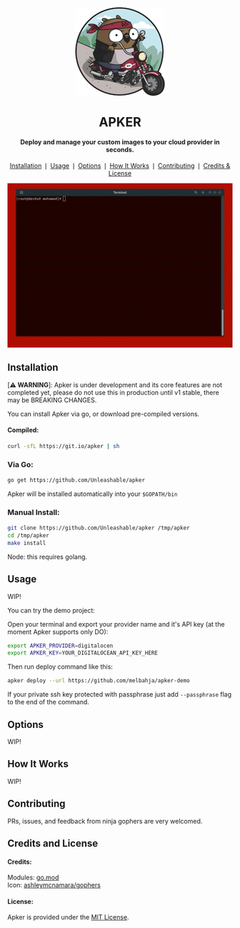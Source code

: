 <div align="center">
    <a href="https://github.com/unleashable/apker">
        <img src="https://github.com/unleashable/apker/raw/master/.github/images/icon.png" width="200">
    </a>
    <h1>APKER</h1>
</div>

<h4 align="center">
    Deploy and manage your custom images to your cloud provider in seconds.
</h4>

<p align="center">
    <a href="#installation">Installation</a> ❘
    <a href="#usage">Usage</a> ❘
    <a href="#options">Options</a> ❘
    <a href="#how-it-works">How It Works</a> ❘
    <a href="#contributing">Contributing</a> ❘
    <a href="#credits-and-license">Credits & License</a>
</p>

![screenshot](https://github.com/unleashable/apker/raw/master/.github/images/demo.gif)


## Installation

[**⚠ WARNING**]: Apker is under development and its core features are not completed yet, please do not use this in production until v1 stable, there may be BREAKING CHANGES.

You can install Apker via go, or download pre-compiled versions.

#### Compiled:

```bash
curl -sfL https://git.io/apker | sh
```

### Via Go:


```bash
go get https://github.com/Unleashable/apker
```
Apker will be installed automatically into your `$GOPATH/bin`

### Manual Install:

```bash
git clone https://github.com/Unleashable/apker /tmp/apker
cd /tmp/apker
make install
```
Node: this requires golang.

## Usage

WIP!

You can try the demo project:

Open your terminal and export your provider name and it's API key (at the moment Apker supports only DO):

```bash
export APKER_PROVIDER=digitalocen
export APKER_KEY=YOUR_DIGITALOCEAN_API_KEY_HERE
```

Then run deploy command like this:
```bash
apker deploy --url https://github.com/melbahja/apker-demo
```
If your private ssh key protected with passphrase just add `--passphrase` flag to the end of the command.


## Options

WIP!

## How It Works

WIP!

## Contributing

PRs, issues, and feedback from ninja gophers are very welcomed.

## Credits and License

#### Credits:
Modules: [go.mod](https://github.com/Unleashable/apker/blob/master/go.mod) <br>
Icon: <a href="https://github.com/ashleymcnamara/gophers">ashleymcnamara/gophers</a>


#### License:

Apker is provided under the [MIT License](https://github.com/Unleashable/apker/blob/master/LICENSE).
